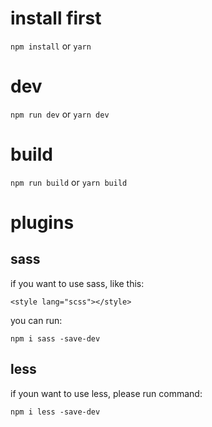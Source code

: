 # install first

`npm install`  or `yarn`

# dev

`npm run dev` or `yarn dev`

# build

`npm run build` or `yarn build`

# plugins

## sass

if you want to use sass, like this:

```vue
<style lang="scss"></style>
```

you can run:

`npm i sass -save-dev`

## less

if youn want to use less, please run command:

`npm i less -save-dev`
